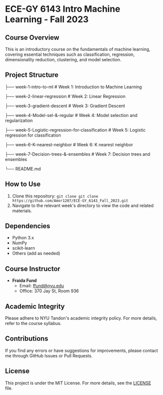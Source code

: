# ECE-GY 6143 Intro Machine Learning - Fall 2023

## Course Overview

This is an introductory course on the fundamentals of machine learning, covering essential techniques such as classification, regression, dimensionality reduction, clustering, and model selection.

## Project Structure

├── week-1-intro-to-ml          # Week 1: Introduction to Machine Learning

├── week-2-linear-regression    # Week 2: Linear Regression

├── week-3-gradient-descent     # Week 3: Gradient Descent

├── week-4-Model-sel-&-regular  # Week 4: Model selection and regularization

├── week-5-Logistic-regression-for-classification  # Week 5: Logistic regression for classification

├── week-6-K-nearest-neighbor  # Week 6: K nearest neighbor

├── week-7-Decision-trees-&-ensembles  # Week 7: Decision trees and ensembles

└── README.md


## How to Use

1. Clone this repository: `git clone git clone https://github.com/Amor1207/ECE-GY_6143_Fall_2023.git`
2. Navigate to the relevant week's directory to view the code and related materials.

## Dependencies

- Python 3.x
- NumPy
- scikit-learn
- Others (add as needed)

## Course Instructor

- **Fraida Fund**
  - Email: ffund@nyu.edu
  - Office: 370 Jay St, Room 936

## Academic Integrity

Please adhere to NYU Tandon's academic integrity policy. For more details, refer to the course syllabus.

## Contributions

If you find any errors or have suggestions for improvements, please contact me through GitHub Issues or Pull Requests.

## License

This project is under the MIT License. For more details, see the [LICENSE](LICENSE) file.

